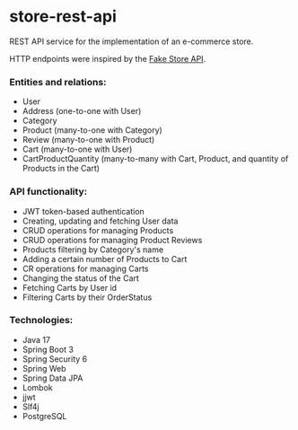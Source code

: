 # store-rest-api
REST API service for the implementation of an e-commerce store.

HTTP endpoints were inspired by the [Fake Store API](http://fakestoreapi.com/).

### Entities and relations:
- User
- Address (one-to-one with User)
- Category
- Product (many-to-one with Category)
- Review (many-to-one with Product)
- Cart (many-to-one with User)
- CartProductQuantity (many-to-many with Cart, Product, and quantity of Products in the Cart)

### API functionality:
- JWT token-based authentication
- Creating, updating and fetching User data
- CRUD operations for managing Products
- CRUD operations for managing Product Reviews
- Products filtering by Category's name
- Adding a certain number of Products to Cart
- CR operations for managing Carts
- Changing the status of the Cart
- Fetching Carts by User id
- Filtering Carts by their OrderStatus

### Technologies:
- Java 17
- Spring Boot 3
- Spring Security 6
- Spring Web
- Spring Data JPA
- Lombok
- jjwt
- Slf4j
- PostgreSQL